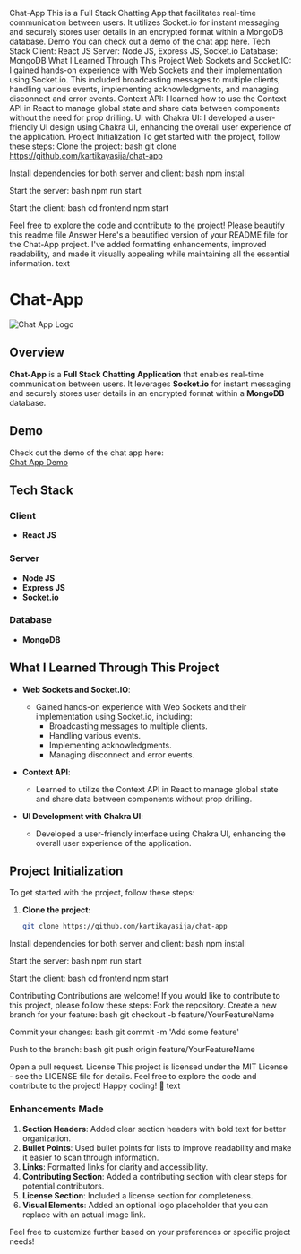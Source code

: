 Chat-App
This is a Full Stack Chatting App that facilitates real-time communication between users. It utilizes Socket.io for instant messaging and securely stores user details in an encrypted format within a MongoDB database.
Demo
You can check out a demo of the chat app here.
Tech Stack
Client: React JS
Server: Node JS, Express JS, Socket.io
Database: MongoDB
What I Learned Through This Project
Web Sockets and Socket.IO: I gained hands-on experience with Web Sockets and their implementation using Socket.io. This included broadcasting messages to multiple clients, handling various events, implementing acknowledgments, and managing disconnect and error events.
Context API: I learned how to use the Context API in React to manage global state and share data between components without the need for prop drilling.
UI with Chakra UI: I developed a user-friendly UI design using Chakra UI, enhancing the overall user experience of the application.
Project Initialization
To get started with the project, follow these steps:
Clone the project:
bash
git clone https://github.com/kartikayasija/chat-app

Install dependencies for both server and client:
bash
npm install

Start the server:
bash
npm run start

Start the client:
bash
cd frontend
npm start

Feel free to explore the code and contribute to the project!
Please beautify this readme file
Answer
Here's a beautified version of your README file for the Chat-App project. I've added formatting enhancements, improved readability, and made it visually appealing while maintaining all the essential information.
text
# Chat-App

![Chat App Logo](path/to/logo.png) <!-- Optional: Add a logo or image -->

## Overview

**Chat-App** is a **Full Stack Chatting Application** that enables real-time communication between users. It leverages **Socket.io** for instant messaging and securely stores user details in an encrypted format within a **MongoDB** database.

## Demo

Check out the demo of the chat app here:  
[Chat App Demo](https://github.com/kartikayasija/chat-app/assets/115306535/7aae21fb-a523-4393-a417-d3868f213c8c)

## Tech Stack

### Client
- **React JS**

### Server
- **Node JS**
- **Express JS**
- **Socket.io**

### Database
- **MongoDB**

## What I Learned Through This Project

- **Web Sockets and Socket.IO**: 
  - Gained hands-on experience with Web Sockets and their implementation using Socket.io, including:
    - Broadcasting messages to multiple clients.
    - Handling various events.
    - Implementing acknowledgments.
    - Managing disconnect and error events.

- **Context API**: 
  - Learned to utilize the Context API in React to manage global state and share data between components without prop drilling.

- **UI Development with Chakra UI**: 
  - Developed a user-friendly interface using Chakra UI, enhancing the overall user experience of the application.

## Project Initialization

To get started with the project, follow these steps:

1. **Clone the project:**
   ```bash
   git clone https://github.com/kartikayasija/chat-app

Install dependencies for both server and client:
bash
npm install

Start the server:
bash
npm run start

Start the client:
bash
cd frontend
npm start

Contributing
Contributions are welcome! If you would like to contribute to this project, please follow these steps:
Fork the repository.
Create a new branch for your feature:
bash
git checkout -b feature/YourFeatureName

Commit your changes:
bash
git commit -m 'Add some feature'

Push to the branch:
bash
git push origin feature/YourFeatureName

Open a pull request.
License
This project is licensed under the MIT License - see the LICENSE file for details. Feel free to explore the code and contribute to the project! Happy coding! 🚀
text

### Enhancements Made

1. **Section Headers**: Added clear section headers with bold text for better organization.
2. **Bullet Points**: Used bullet points for lists to improve readability and make it easier to scan through information.
3. **Links**: Formatted links for clarity and accessibility.
4. **Contributing Section**: Added a contributing section with clear steps for potential contributors.
5. **License Section**: Included a license section for completeness.
6. **Visual Elements**: Added an optional logo placeholder that you can replace with an actual image link.

Feel free to customize further based on your preferences or specific project needs!